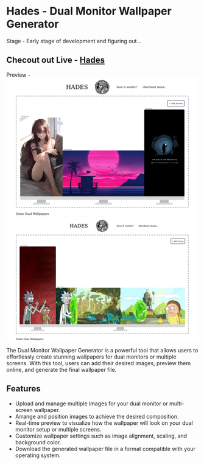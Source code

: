# Hades - Dual Monitor Wallpaper Generator

Stage - Early stage of development and figuring out...

## Checout out Live - [Hades](https:hades-dual-wallpaper-generator.netlify.app)

Preview - 
![Preview Image](public/Screenshot.png)
![Preview Image 2](public/Screenshot2.png)


The Dual Monitor Wallpaper Generator is a powerful tool that allows users to effortlessly create stunning wallpapers for dual monitors or multiple screens. With this tool, users can add their desired images, preview them online, and generate the final wallpaper file.

## Features

- Upload and manage multiple images for your dual monitor or multi-screen wallpaper.
- Arrange and position images to achieve the desired composition.
- Real-time preview to visualize how the wallpaper will look on your dual monitor setup or multiple screens.
- Customize wallpaper settings such as image alignment, scaling, and background color.
- Download the generated wallpaper file in a format compatible with your operating system.
